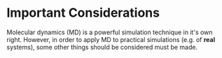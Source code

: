 # Important Considerations

Molecular dynamics (MD) is a powerful simulation technique in it's own right.
However, in order to apply MD to practical simulations (e.g. of **real** systems), some other things should be considered must be made.
